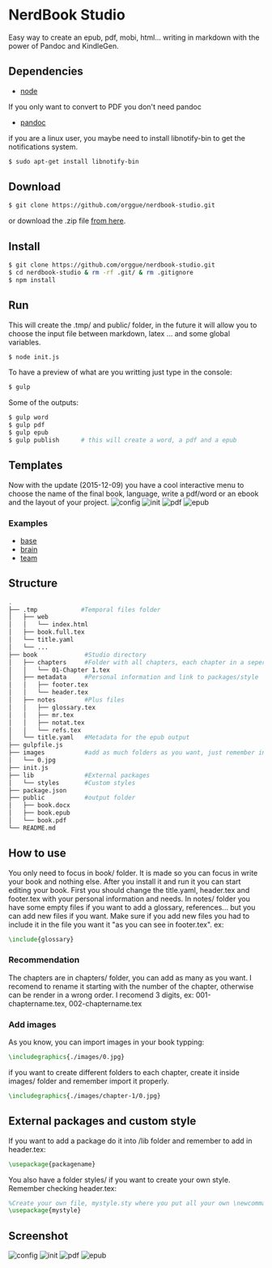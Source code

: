 # NerdBook Studio
Easy way to create an epub, pdf, mobi, html... writing in markdown with the power of Pandoc and KindleGen.
## Dependencies
+ [node](https://nodejs.org/)

If you only want to convert to PDF you don't need pandoc
+ [pandoc](http://pandoc.org/installing.html)

if you are a linux user, you maybe need to install libnotify-bin to get the
notifications system.
```zsh
$ sudo apt-get install libnotify-bin
```
## Download
```zsh
$ git clone https://github.com/orggue/nerdbook-studio.git
```
or download the .zip file [from here](https://github.com/orggue/nerdbook-studio/archive/master.zip).
## Install
```zsh
$ git clone https://github.com/orggue/nerdbook-studio.git
$ cd nerdbook-studio & rm -rf .git/ & rm .gitignore
$ npm install
```
## Run
This will create the .tmp/ and public/ folder, in the future it will allow you to choose the input file between markdown, latex ... and some global variables. 
```zsh
$ node init.js
```
To have a preview of what are you writting just type in the console:
```zsh
$ gulp
```
Some of the outputs:
```zsh
$ gulp word
$ gulp pdf
$ gulp epub
$ gulp publish      # this will create a word, a pdf and a epub
```
## Templates
Now with the update (2015-12-09) you have a cool interactive menu to choose the name of the final book, language, write a pdf/word or an ebook and the layout of your project.
![config](http://nas.jorgechato.com/git/NBS/0.png)
![init](http://nas.jorgechato.com/git/NBS/1.png)
![pdf](http://nas.jorgechato.com/git/NBS/2.png)
![epub](http://nas.jorgechato.com/git/NBS/3.png)
### Examples
+ [base](https://github.com/orggue/nerdbook-studio/blob/master/examples/base.pdf)
+ [brain](https://github.com/orggue/nerdbook-studio/blob/master/examples/brain.pdf)
+ [team](https://github.com/orggue/nerdbook-studio/blob/master/examples/team.pdf)

## Structure
```zsh
.
├── .tmp            #Temporal files folder
│   ├── web
│   │   └── index.html
│   ├── book.full.tex
│   └── title.yaml
│   └── ...
├── book             #Studio directory
│   ├── chapters     #Folder with all chapters, each chapter in a seperate file
│   │   └── 01-Chapter 1.tex
│   ├── metadata     #Personal information and link to packages/style
│   │   ├── footer.tex
│   │   └── header.tex
│   ├── notes        #Plus files
│   │   ├── glossary.tex
│   │   ├── mr.tex
│   │   ├── notat.tex
│   │   └── refs.tex
│   └── title.yaml   #Metadata for the epub output
├── gulpfile.js
├── images           #add as much folders as you want, just remember inject it properly
│   └── 0.jpg
├── init.js
├── lib              #External packages
│   └── styles       #Custom styles
├── package.json
├── public           #output folder
│   ├── book.docx
│   ├── book.epub
│   └── book.pdf
└── README.md

```
## How to use
You only need to focus in book/ folder. It is made so you can focus in write your book and nothing else.
After you install it and run it you can start editing your book.
First you should change the title.yaml, header.tex and footer.tex with your personal information and needs.
In notes/ folder you have some empty files if you want to add a glossary, references... but you can add new files if you want. Make sure if you add new files you had to include it in the file you want it "as you can see in footer.tex". ex:
```latex
\include{glossary} 
```
### Recommendation
The chapters are in chapters/ folder, you can add as many as you want. I recomend to rename it starting with the number of the chapter, otherwise can be render in a wrong order. I recomend 3 digits, ex: 001-chaptername.tex, 002-chaptername.tex
### Add images
As you know, you can import images in your book typping:
```latex
\includegraphics{./images/0.jpg}
```
if you want to create different folders to each chapter, create it inside images/ folder and remember import it properly.
```latex
\includegraphics{./images/chapter-1/0.jpg}
```
## External packages and custom style
If you want to add a package do it into /lib folder and remember to add in header.tex:
```latex
\usepackage{packagename}
```
You also have a folder styles/ if you want to create your own style. Remember checking header.tex:
```latex
%Create your own file, mystyle.sty where you put all your own \newcommand statements, for example.
\usepackage{mystyle}
```
## Screenshot
![config](http://nas.jorgechato.com/git/NBS/0.png)
![init](http://nas.jorgechato.com/git/NBS/1.png)
![pdf](http://nas.jorgechato.com/git/NBS/2.png)
![epub](http://nas.jorgechato.com/git/NBS/3.png)
